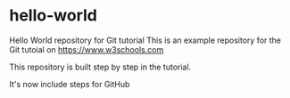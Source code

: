 # hello-world
Hello World repository for Git tutorial
This is an example repository for the Git tutoial on https://www.w3schools.com

This repository is built step by step in the tutorial.

It's now include steps for GitHub

